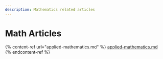 ```yaml
---
description: Mathematics related articles
---
```


# Math Articles



{% content-ref url="applied-mathematics.md" %}
[applied-mathematics.md](applied-mathematics.md)
{% endcontent-ref %}

